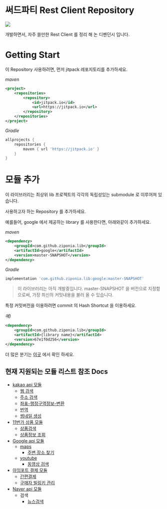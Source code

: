 # 써드파티 Rest Client Repository

[![](https://jitci.com/gh/ziponia/lib/svg)](https://jitci.com/gh/ziponia/lib)

개발하면서, 자주 쓸만한 Rest Client 를 정리 해 논 디펜던시 입니다.

# Getting Start

이 Repository 사용하려면, 먼저 jitpack 레포지토리를 추가하세요.

_maven_

```xml
<project>
    <repositories>
        <repository>
            <id>jitpack.io</id>
		    <url>https://jitpack.io</url>
		</repository>
	</repositories>
</project>
```

_Gradle_

```groovy
allprojects {
    repositories {       
        maven { url 'https://jitpack.io' }
    }
}
```

# 모듈 추가

이 라이브러리는 최상위 lib 프로젝트의 각각의 독립성있는 submodule 로 이루어져 있습니다.

사용하고자 하는 Repository 를 추가하세요.

예를들어, google 에서 제공하는 library 를 사용한다면, 아래와같이 추가하세요.

_maven_

```xml
<dependency>
    <groupId>com.github.ziponia.lib</groupId>
    <artifactId>google</artifactId>
    <version>master-SNAPSHOT</version>
</dependency>
```

_Gradle_

```groovy
implementation 'com.github.ziponia.lib:google:master-SNAPSHOT'
```

> 이 라이브러리는 아직 개발중입니다. master-SNAPSHOT 을 버전으로 지정함으로써, 가장 최신의 커밋내용을 불러 올 수 있습니다.

특정 커밋버전을 이용하려면 commit 의 Hash Shortcut 을 이용하세요.

_예)_
```xml
<dependency>
    <groupId>com.github.ziponia.lib</groupId>
    <artifactId>{library name}</artifactId>
    <version>67e1f0d256</version>
</dependency>
```

더 많은 분기는 [이곳](https://jitpack.io/#ziponia/lib) 에서 확인 하세요.

## 현재 지원되는 모듈 리스트 참조 Docs

- [kakao api 모듈](https://github.com/ziponia/lib/blob/master/kakao/README.md)
    - [웹 검색](https://developers.kakao.com/docs/restapi/search#웹문서-검색)
    - [주소 검색](https://developers.kakao.com/docs/restapi/local#주소-검색)
    - [좌표-행정구역정보-변환](https://developers.kakao.com/docs/restapi/local#좌표-행정구역정보-변환)
    - [번역](https://developers.kakao.com/docs/restapi/translation#문장번역)   
    - [썸네일 생성](https://developers.kakao.com/docs/restapi/vision#썸네일-생성)
- [11번가 상품 모듈](https://github.com/ziponia/lib/blob/master/11st/README.md)
    - [상품검색](http://openapi.11st.co.kr/openapi/OpenApiGuide.tmall?expCnt=1)
    - [상품정보 조회](http://openapi.11st.co.kr/openapi/OpenApiGuide.tmall?commonGuideNo=3)
- [Google api 모듈](https://github.com/ziponia/lib/tree/master/google/README.md)
    - [maps](https://developers.google.com/places/web-service/intro)
        - [주변 장소 찾기](https://developers.google.com/places/web-service/search#PlaceSearchRequests)
    - [youtube](https://developers.google.com/youtube/v3/docs/?hl=ko)
        - [동영상 검색](https://developers.google.com/youtube/v3/docs/search/list?hl=ko)
- [아임포트 결제 모듈](https://github.com/ziponia/lib/tree/master/iamport/README.md)
    - [간편결제](https://api.iamport.kr/#!/subscribe/onetime)
    - [구매자 빌링키 관리](https://api.iamport.kr/#!/subscribe.customer)
- [Naver api 모듈](https://github.com/ziponia/lib/blob/master/naver/README.md)
    - 검색
        - [뉴스검색](https://developers.naver.com/docs/search/news/)
